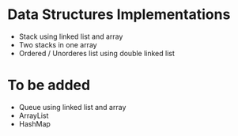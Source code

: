 # Data Structures Implementations

- Stack using linked list and array
- Two stacks in one array
- Ordered / Unorderes list using double linked list

# To be added
- Queue using linked list and array
- ArrayList
- HashMap
